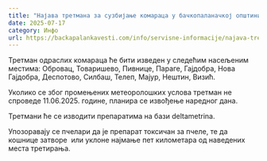 ```yaml
---
title: "Најава третмана за сузбијање комараца у бачкопаланачкој општини"
date: 2025-07-17
category: Инфо
url: https://backapalankavesti.com/info/servisne-informacije/najava-tretmana-za-suzbijanje-komaraca-u-backopalanackoj-opstini/
---
```


Третман одраслих комараца ће бити изведен у следећим насељеним местима: Обровац, Товаришево, Пивнице, Параге, Гајдобра, Нова Гајдобра, Деспотово, Силбаш, Телеп, Мајур, Нештин, Визић.

Уколико се због промењених метеоролошких услова третман не спроведе 11.06.2025. године, планира се извођење наредног дана.

Третмани ће се изводити препаратима на бази deltametrina.

Упозоравају се пчелари да је препарат токсичан за пчеле, те да кошнице затворе  или уклоне најмање пет километара од наведених места третирања.

